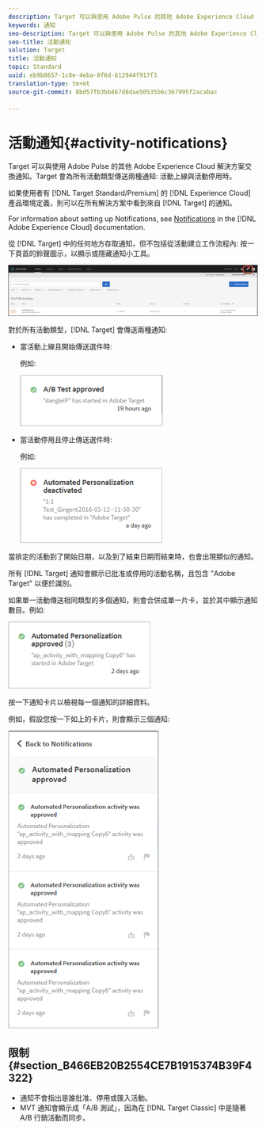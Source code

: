 ```yaml
---
description: Target 可以與使用 Adobe Pulse 的其他 Adobe Experience Cloud 解決方案交換通知。Target 會為所有活動類型傳送兩種通知，分別是在活動上線與活動停用的時候。
keywords: 通知
seo-description: Target 可以與使用 Adobe Pulse 的其他 Adobe Experience Cloud 解決方案交換通知。Target 會為所有活動類型傳送兩種通知，分別是在活動上線與活動停用的時候。
seo-title: 活動通知
solution: Target
title: 活動通知
topic: Standard
uuid: eb9b8657-1c8e-4eba-8f6d-612944f917f3
translation-type: tm+mt
source-git-commit: 8bd57fb3bb467d8dae50535b6c367995f2acabac

---
```



# 活動通知{#activity-notifications}

Target 可以與使用 Adobe Pulse 的其他 Adobe Experience Cloud 解決方案交換通知。Target 會為所有活動類型傳送兩種通知: 活動上線與活動停用時。

如果使用者有 [!DNL Target Standard/Premium] 的 [!DNL Experience Cloud] 產品環境定義，則可以在所有解決方案中看到來自 [!DNL Target] 的通知。

For information about setting up Notifications, see [Notifications](https://marketing.adobe.com/resources/help/en_US/mcloud/notifications.html) in the [!DNL Adobe Experience Cloud] documentation.

從 [!DNL Target] 中的任何地方存取通知，但不包括從活動建立工作流程內: 按一下頁首的鈴聲圖示，以顯示或隱藏通知小工具。

![通知圖示](assets/notifications-shell.png)

對於所有活動類型，[!DNL Target] 會傳送兩種通知:

* 當活動上線且開始傳送選件時:

   例如:

   ![](assets/notif_app.png)

* 當活動停用且停止傳送選件時:

   例如:

   ![](assets/notif-deact.png)

當排定的活動到了開始日期，以及到了結束日期而結束時，也會出現類似的通知。

所有 [!DNL Target] 通知會顯示已批准或停用的活動名稱，且包含 &quot;Adobe Target&quot; 以便於識別。

如果單一活動傳送相同類型的多個通知，則會合併成單一片卡，並於其中顯示通知數目。例如:

![](assets/notif-multi.png)

按一下通知卡片以檢視每一個通知的詳細資料。

例如，假設您按一下如上的卡片，則會顯示三個通知:

![](assets/notif-multi-open.png)

## 限制 {#section_B466EB20B2554CE7B1915374B39F4322}

* 通知不會指出是誰批准、停用或匯入活動。
* MVT 通知會顯示成「A/B 測試」，因為在 [!DNL Target Classic] 中是隨著 A/B 行銷活動而同步。

